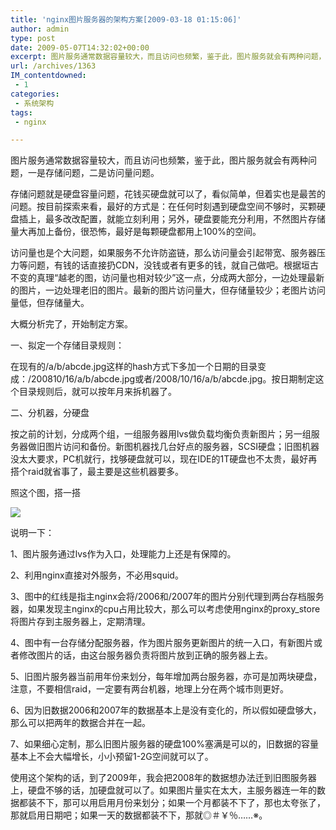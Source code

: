 ```yaml
---
title: 'nginx图片服务器的架构方案[2009-03-18 01:15:06]'
author: admin
type: post
date: 2009-05-07T14:32:02+00:00
excerpt: 图片服务通常数据容量较大，而且访问也频繁，鉴于此，图片服务就会有两种问题，一是存储问题，二是访问量问题。
url: /archives/1363
IM_contentdowned:
 - 1
categories:
 - 系统架构
tags:
 - nginx

---
```


图片服务通常数据容量较大，而且访问也频繁，鉴于此，图片服务就会有两种问题，一是存储问题，二是访问量问题。

存储问题就是硬盘容量问题，花钱买硬盘就可以了，看似简单，但着实也是最苦的问题。按目前探索来看，最好的方式是：在任何时刻遇到硬盘空间不够时，买颗硬盘插上，最多改改配置，就能立刻利用；另外，硬盘要能充分利用，不然图片存储量大再加上备份，很恐怖，最好是每颗硬盘都用上100%的空间。


访问量也是个大问题，如果服务不允许防盗链，那么访问量会引起带宽、服务器压力等问题，有钱的话直接扔CDN，没钱或者有更多的钱，就自己做吧。根据垣古不变的真理“越老的图，访问量也相对较少”这一点，分成两大部分，一边处理最新的图片，一边处理老旧的图片。最新的图片访问量大，但存储量较少；老图片访问量低，但存储量大。


大概分析完了，开始制定方案。


一、拟定一个存储目录规则：


在现有的/a/b/abcde.jpg这样的hash方式下多加一个日期的目录变成：/200810/16/a/b/abcde.jpg或者/2008/10/16/a/b/abcde.jpg。按日期制定这个目录规则后，就可以按年月来拆机器了。


二、分机器，分硬盘


按之前的计划，分成两个组，一组服务器用lvs做负载均衡负责新图片；另一组服务器做旧图片访问和备份。新图机器找几台好点的服务器，SCSI硬盘；旧图机器没太大要求，PC机就行，找够硬盘就可以，现在IDE的1T硬盘也不太贵，最好再搭个raid就省事了，最主要是这些机器要多。


照这个图，搭一搭


[![](http://blog.haohtml.com/wp-content/uploads/2009/05/pic_nginx.png)](/wp-content/uploads/2009/05/pic_nginx.png)

说明一下：


1、图片服务通过lvs作为入口，处理能力上还是有保障的。

2、利用nginx直接对外服务，不必用squid。

3、图中的红线是指主nginx会将/2006和/2007年的图片分别代理到两台存档服务器，如果发现主nginx的cpu占用比较大，那么可以考虑使用nginx的proxy_store将图片存到主服务器上，定期清理。

4、图中有一台存储分配服务器，作为图片服务更新图片的统一入口，有新图片或者修改图片的话，由这台服务器负责将图片放到正确的服务器上去。

5、旧图片服务器当前用年份来划分，每年增加两台服务器，亦可是加两块硬盘，注意，不要相信raid，一定要有两台机器，地理上分在两个城市则更好。

6、因为旧数据2006和2007年的数据基本上是没有变化的，所以假如硬盘够大，那么可以把两年的数据合并在一起。

7、如果细心定制，那么旧图片服务器的硬盘100%塞满是可以的，旧数据的容量基本上不会大幅增长，小小预留1-2G空间就可以了。


使用这个架构的话，到了2009年，我会把2008年的数据想办法迁到旧图服务器上，硬盘不够的话，加硬盘就可以了。如果图片量实在太大，主服务器连一年的数据都装不下，那可以用启用月份来划分；如果一个月都装不下了，那也太夸张了，那就启用日期吧；如果一天的数据都装不下，那就◎＃￥％……※。